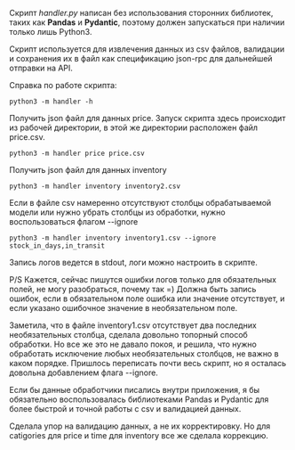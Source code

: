 Скрипт *handler.py* написан без использования сторонних библиотек, таких как **Pandas** и **Pydantic**, поэтому должен запускаться при наличии только лишь Python3.

Скрипт используется для извлечения данных из csv файлов, валидации и
сохранения их в файл как спецификацию json-rpc для дальнейшей отправки на API.

Справка по работе скрипта:

```commandline
python3 -m handler -h
```

Получить json файл для данных price. Запуск скрипта здесь происходит из рабочей директории, в этой же директории расположен файл price.csv.

```commandline
python3 -m handler price price.csv
```

Получить json файл для данных inventory

```commandline
python3 -m handler inventory inventory2.csv
```
Если в файле csv намеренно отсутствуют столбцы обрабатываемой модели или нужно убрать столбцы из обработки, нужно воспользоваться флагом --ignore
```commandline
python3 -m handler inventory inventory1.csv --ignore stock_in_days,in_transit
```

Запись логов ведется в stdout, логи можно настроить в скрипте.


P/S Кажется, сейчас пишутся ошибки логов только для обязательных полей, не могу разобраться, почему так =)
Должна быть запись ошибок, если в обязательном поле ошибка или значение отсутствует, и если указано ошибочное значение в необязательном поле.

Заметила, что в файле inventory1.csv отсутствует два последних необязательных столбца, сделала довольно топорный способ обработки. Но все же это не давало покоя, и решила, что нужно обработать исключение любых необязательных столбцов, не важно в каком порядке. Пришлось переписать почти весь скрипт, но я осталась довольна добавлением флага --ignore.

Если бы данные обработчики писались внутри приложения, я бы обязательно воспользовалась библиотеками Pandas и Pydantic для более быстрой и точной работы с csv и валидацией данных.

Сделала упор на валидацию данных, а не их корректировку. Но для catigories для price и time для inventory все же сделала коррекцию. 